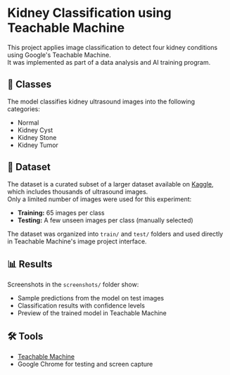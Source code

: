 # Kidney Classification using Teachable Machine

This project applies image classification to detect four kidney conditions using Google's Teachable Machine.  
It was implemented as part of a data analysis and AI training program.

## 🧪 Classes
The model classifies kidney ultrasound images into the following categories:
- Normal
- Kidney Cyst
- Kidney Stone
- Kidney Tumor

## 📂 Dataset
The dataset is a curated subset of a larger dataset available on [Kaggle](https://www.kaggle.com/), which includes thousands of ultrasound images.  
Only a limited number of images were used for this experiment:
- **Training:** 65 images per class  
- **Testing:** A few unseen images per class (manually selected)

The dataset was organized into `train/` and `test/` folders and used directly in Teachable Machine's image project interface.

## 📊 Results
Screenshots in the `screenshots/` folder show:
- Sample predictions from the model on test images  
- Classification results with confidence levels  
- Preview of the trained model in Teachable Machine

## 🛠️ Tools
- [Teachable Machine](https://teachablemachine.withgoogle.com/)
- Google Chrome for testing and screen capture


